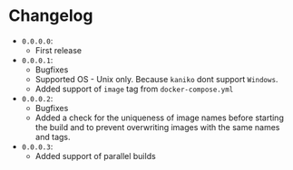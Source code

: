 # Changelog
* `0.0.0.0`:
    * First release
* `0.0.0.1`:
    * Bugfixes
    * Supported OS - Unix only. Because `kaniko` dont support `Windows`.
    * Added support of `image` tag from `docker-compose.yml`
* `0.0.0.2`:
    * Bugfixes
    * Added a check for the uniqueness of image names before starting the build and to prevent overwriting images with the same names and tags.
* `0.0.0.3`:
    * Added support of parallel builds
